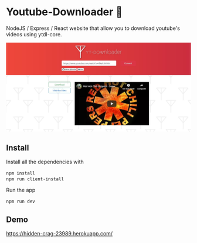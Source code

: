 # Youtube-Downloader :musical_note:

NodeJS / Express / React website that allow you to download youtube's videos using ytdl-core.

![alt text](display.JPG)

## Install

Install all the dependencies with 

```
npm install 
npm run client-install
``` 
Run the app

```
npm run dev
```

## Demo

https://hidden-crag-23989.herokuapp.com/
